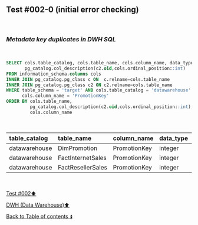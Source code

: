 ## Test #002-0 (initial error checking)  

<p><br></p>

### **_Metadata key duplicates in DWH SQL_**  

<p><br></p>

````SQL
SELECT cols.table_catalog, cols.table_name, cols.column_name, data_type,
       pg_catalog.col_description(c2.oid,cols.ordinal_position::int)
FROM information_schema.columns cols
INNER JOIN pg_catalog.pg_class c ON  c.relname=cols.table_name
INNER JOIN pg_catalog.pg_class c2 ON c2.relname=cols.table_name
WHERE table_schema = 'target' AND cols.table_catalog = 'datawarehouse' AND cols.table_name<> 'Metadata' AND
      cols.column_name = 'PromotionKey'
ORDER BY cols.table_name,
   		 pg_catalog.col_description(c2.oid,cols.ordinal_position::int),
		 cols.column_name
````

<p><br></p>

| table_catalog | table_name            | column_name   | data_type | col_description| 
| :------------ | :-------------------- | :------------ | :-------- | :------------- |
| datawarehouse | DimPromotion          | PromotionKey  | integer   | **m150**       | 
| datawarehouse | FactInternetSales     | PromotionKey  | integer   | m061           |
| datawarehouse | FactResellerSales     | PromotionKey  | integer   | **m150**       | 

<p><br></p>

[Test #002:arrow_up:](t002.md)  

[DWH (Data Warehouse):arrow_up:](../dwh.md)  

[Back to Table of contents :arrow_double_up:](../../README.md)   